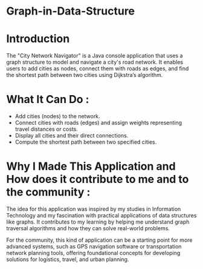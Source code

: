 # Graph-in-Data-Structure

# Introduction

The "City Network Navigator" is a Java console application that uses a graph structure to model and navigate a city's road network. It enables users to add cities as nodes, connect them with roads as edges, and find the shortest path between two cities using Dijkstra’s algorithm.

# What It Can Do :

-  Add cities (nodes) to the network.
-  Connect cities with roads (edges) and assign weights representing travel distances     	or costs.
-  Display all cities and their direct connections.
-  Compute the shortest path between two specified cities.

# Why I Made This Application and How does it contribute to me and to the community :

The idea for this application was inspired by my studies in Information Technology and my fascination with practical applications of data structures like graphs. It contributes to my learning by helping me understand graph traversal algorithms and how they can solve real-world problems.

For the community, this kind of application can be a starting point for more advanced systems, such as GPS navigation software or transportation network planning tools, offering foundational concepts for developing solutions for logistics, travel, and urban planning.
